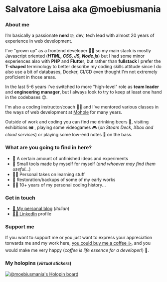 # Salvatore Laisa aka @moebiusmania

### About me
I’m basically a passionate **nerd** 🤓, dev, tech lead with almost 20 years of experience in web development.

I've "grown up" as a frontend developer 👨‍💻 so my main stack is mostly Javascript oriented (_**HTML, CSS, JS, Node.js**_) but I had some minor experiences also with **PHP** and **Flutter**, but rather than **fullstack** I prefer the **T-shaped** terminology to better describe my coding skills attitude since I do also use a bit of databases, Docker, CI/CD even thought I'm not extremely proficient in those areas.

In the last 5-6 years I've switched to more "high-level" role as **team leader** and **engineering manager**, but I always look to try to keep at least one hand in the codebases 😉. 

I'm also a coding instructor/coach 👨‍🏫 and I've mentored various classes in the ways of web development at [Mohole](https://scuola.mohole.it/) for many years.

Outside of work and coding you can find me drinking beers 🍻, visiting exhibitions 🖼️ , playing some videogames 🎮 (_on Steam Deck, Xbox and cloud services_) or playing some low-end notes 🎵 on the bass.

### What are you going to find in here?
* 🤯 A certain amount of unfinished ideas and experiments
* 🔧 Small tools made by myself for myself (*and whoever may find them useful...*)
* 👨‍🏫 Personal takes on learning stuff
* 🧹 Restoration/backups of some of my early works
* 👨‍🦳 10+ years of my personal coding history...

### Get in touch
* [📘 My personal blog](https://salvatorelaisa.blog/) (*italian*)
* [👨‍💼 LinkedIn](https://www.linkedin.com/in/salvatorelaisa/) profile
<!-- 
* [🐦 Twitter](https://twitter.com/moebiusmania) (*I'm not posting often...*)
-->

### Support me
If you want to support me or you just want to express your appreciation torwards me and my work here, [you could buy me a coffee ☕](https://www.buymeacoffee.com/moebiusmania), and you would make me very happy (*coffee is life essence for a developer!*) 🥳.
### My holopins <small>(_virtual stickers_)</small>
[![@moebiusmania's Holopin board](https://holopin.me/moebiusmania)](https://holopin.io/@moebiusmania)